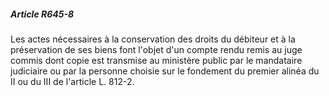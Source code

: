 ##### Article R645-8

Les actes nécessaires à la conservation des droits du débiteur et à la préservation de ses biens font l'objet d'un compte rendu remis au juge commis dont copie est transmise au ministère public par le mandataire judiciaire ou par la personne choisie sur le fondement du premier alinéa du II ou du III de l'article L. 812-2.

